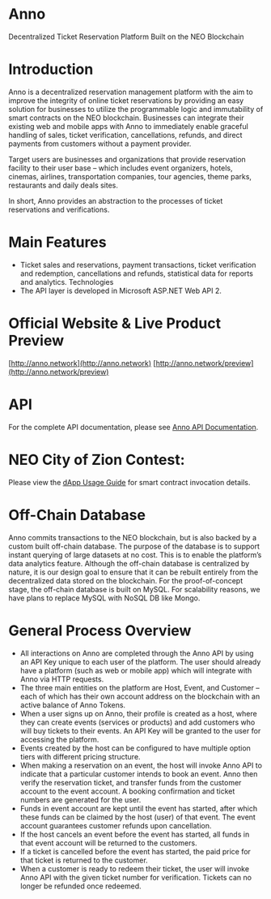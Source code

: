 # Anno
Decentralized Ticket Reservation Platform Built on the NEO Blockchain

# Introduction
Anno is a decentralized reservation management platform with the aim to improve the integrity of online ticket reservations by providing an easy solution for businesses to utilize the programmable logic and immutability of smart contracts on the NEO blockchain.
Businesses can integrate their existing web and mobile apps with Anno to immediately enable graceful handling of sales, ticket verification, cancellations, refunds, and direct payments from customers without a payment provider.

Target users are businesses and organizations that provide reservation facility to their user base – which includes event organizers, hotels, cinemas, airlines, transportation companies, tour agencies, theme parks, restaurants and daily deals sites.

In short, Anno provides an abstraction to the processes of ticket reservations and verifications.

# Main Features
*	Ticket sales and reservations, payment transactions, ticket verification and redemption, cancellations and refunds, statistical data for reports and analytics.
Technologies
*	The API layer is developed in Microsoft ASP.NET Web API 2.

# Official Website & Live Product Preview
[http://anno.network](http://anno.network)
[http://anno.network/preview](http://anno.network/preview)

# API
For the complete API documentation, please see [Anno API Documentation](https://documenter.getpostman.com/view/469639/anno-api/RVfyDW5V).

# NEO City of Zion Contest:
Please view the [dApp Usage Guide](http://anno.network/docs/dapp-usage-guide.pdf) for smart contract invocation details.


# Off-Chain Database
Anno commits transactions to the NEO blockchain, but is also backed by a custom built off-chain database. The purpose of the database is to support instant querying of large datasets at no cost. This is to enable the platform’s data analytics feature. Although the off-chain database is centralized by nature, it is our design goal to ensure that it can be rebuilt entirely from the decentralized data stored on the blockchain.
For the proof-of-concept stage, the off-chain database is built on MySQL. For scalability reasons, we have plans to replace MySQL with NoSQL DB like Mongo.

# General Process Overview
*	All interactions on Anno are completed through the Anno API by using an API Key unique to each user of the platform. The user should already have a platform (such as web or mobile app) which will integrate with Anno via HTTP requests.
*	The three main entities on the platform are Host, Event, and Customer – each of which has their own account address on the blockchain with an active balance of Anno Tokens.
*	When a user signs up on Anno, their profile is created as a host, where they can create events (services or products) and add customers who will buy tickets to their events. An API Key will be granted to the user for accessing the platform.
*	Events created by the host can be configured to have multiple option tiers with different pricing structure.
*	When making a reservation on an event, the host will invoke Anno API to indicate that a particular customer intends to book an event. Anno then verify the reservation ticket, and transfer funds from the customer account to the event account. A booking confirmation and ticket numbers are generated for the user.
*	Funds in event account are kept until the event has started, after which these funds can be claimed by the host (user) of that event. The event account guarantees customer refunds upon cancellation.
*	If the host cancels an event before the event has started, all funds in that event account will be returned to the customers.
*	If a ticket is cancelled before the event has started, the paid price for that ticket is returned to the customer.
*	When a customer is ready to redeem their ticket, the user will invoke Anno API with the given ticket number for verification. Tickets can no longer be refunded once redeemed.

